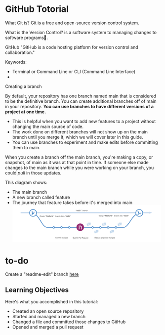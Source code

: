 # GitHub Totorial

What Git is?
Git is a free and open-source version control system.

What is the Version Control?
is a software system to managing changes to software programs.

GitHub 
"GitHub is a code hosting platform for version control and collaboration."

Keywords:

  * Terminal or Command Line or CLI (Command Line Interface)
  *

Creating a branch

By default, your repository has one branch named main that is considered to be the definitive branch. 
You can create additional branches off of main in your repository. **You can use branches to have different versions of a project at one time.**
- This is helpful when you want to add new features to a project without changing the main source of code.
- The work done on different branches will not show up on the main branch until you merge it, which we will cover later in this guide. 
- You can use branches to experiment and make edits before committing them to main.

When you create a branch off the main branch, you're making a copy, or snapshot, of main as it was at that point in time. If someone else made changes to the main branch while you were working on your branch, you could *pull* in those updates.

This diagram shows:

* The main branch
* A new branch called feature
* The journey that feature takes before it's merged into main
![Braching](res/branching.png)

# to-do
Create a "readme-edit" branch [here](https://docs.github.com/en/get-started/quickstart/hello-world#create-a-branch)

## Learning Objectives

Here's what you accomplished in this tutorial:

- Created an open source repository
- Started and managed a new branch
- Changed a file and committed those changes to GitHub
- Opened and merged a pull request

